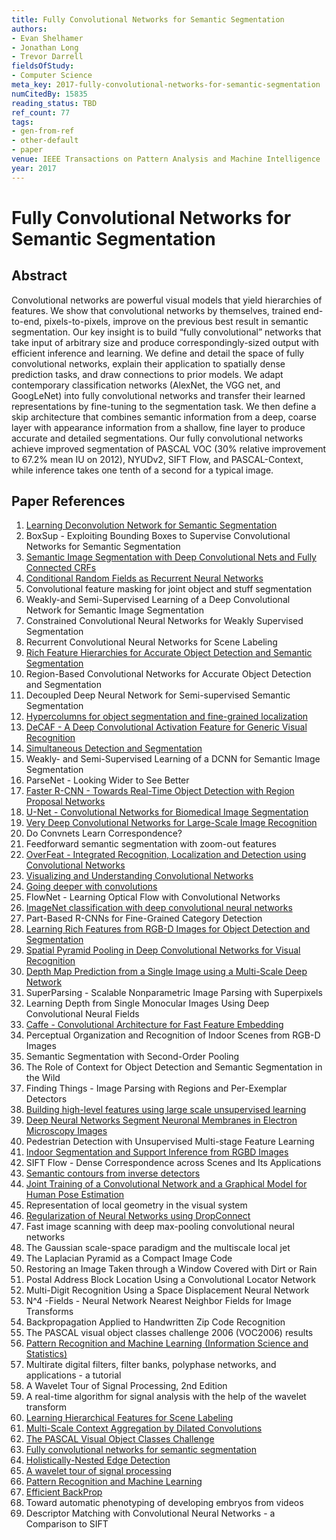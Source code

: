 ```yaml
---
title: Fully Convolutional Networks for Semantic Segmentation
authors:
- Evan Shelhamer
- Jonathan Long
- Trevor Darrell
fieldsOfStudy:
- Computer Science
meta_key: 2017-fully-convolutional-networks-for-semantic-segmentation
numCitedBy: 15835
reading_status: TBD
ref_count: 77
tags:
- gen-from-ref
- other-default
- paper
venue: IEEE Transactions on Pattern Analysis and Machine Intelligence
year: 2017
---
```


# Fully Convolutional Networks for Semantic Segmentation

## Abstract

Convolutional networks are powerful visual models that yield hierarchies of features. We show that convolutional networks by themselves, trained end-to-end, pixels-to-pixels, improve on the previous best result in semantic segmentation. Our key insight is to build “fully convolutional” networks that take input of arbitrary size and produce correspondingly-sized output with efficient inference and learning. We define and detail the space of fully convolutional networks, explain their application to spatially dense prediction tasks, and draw connections to prior models. We adapt contemporary classification networks (AlexNet, the VGG net, and GoogLeNet) into fully convolutional networks and transfer their learned representations by fine-tuning to the segmentation task. We then define a skip architecture that combines semantic information from a deep, coarse layer with appearance information from a shallow, fine layer to produce accurate and detailed segmentations. Our fully convolutional networks achieve improved segmentation of PASCAL VOC (30% relative improvement to 67.2% mean IU on 2012), NYUDv2, SIFT Flow, and PASCAL-Context, while inference takes one tenth of a second for a typical image.

## Paper References

1. [Learning Deconvolution Network for Semantic Segmentation](2015-learning-deconvolution-network-for-semantic-segmentation)
2. BoxSup - Exploiting Bounding Boxes to Supervise Convolutional Networks for Semantic Segmentation
3. [Semantic Image Segmentation with Deep Convolutional Nets and Fully Connected CRFs](2015-semantic-image-segmentation-with-deep-convolutional-nets-and-fully-connected-crfs)
4. [Conditional Random Fields as Recurrent Neural Networks](2015-conditional-random-fields-as-recurrent-neural-networks)
5. Convolutional feature masking for joint object and stuff segmentation
6. Weakly-and Semi-Supervised Learning of a Deep Convolutional Network for Semantic Image Segmentation
7. Constrained Convolutional Neural Networks for Weakly Supervised Segmentation
8. Recurrent Convolutional Neural Networks for Scene Labeling
9. [Rich Feature Hierarchies for Accurate Object Detection and Semantic Segmentation](2014-rich-feature-hierarchies-for-accurate-object-detection-and-semantic-segmentation)
10. Region-Based Convolutional Networks for Accurate Object Detection and Segmentation
11. Decoupled Deep Neural Network for Semi-supervised Semantic Segmentation
12. [Hypercolumns for object segmentation and fine-grained localization](2015-hypercolumns-for-object-segmentation-and-fine-grained-localization)
13. [DeCAF - A Deep Convolutional Activation Feature for Generic Visual Recognition](2014-decaf-a-deep-convolutional-activation-feature-for-generic-visual-recognition)
14. [Simultaneous Detection and Segmentation](2014-simultaneous-detection-and-segmentation)
15. Weakly- and Semi-Supervised Learning of a DCNN for Semantic Image Segmentation
16. ParseNet - Looking Wider to See Better
17. [Faster R-CNN - Towards Real-Time Object Detection with Region Proposal Networks](2015-faster-r-cnn-towards-real-time-object-detection-with-region-proposal-networks)
18. [U-Net - Convolutional Networks for Biomedical Image Segmentation](2015-u-net-convolutional-networks-for-biomedical-image-segmentation)
19. [Very Deep Convolutional Networks for Large-Scale Image Recognition](2014-vggnet.md)
20. Do Convnets Learn Correspondence?
21. Feedforward semantic segmentation with zoom-out features
22. [OverFeat - Integrated Recognition, Localization and Detection using Convolutional Networks](2014-overfeat-integrated-recognition-localization-and-detection-using-convolutional-networks)
23. [Visualizing and Understanding Convolutional Networks](2014-visualizing-and-understanding-convolutional-networks)
24. [Going deeper with convolutions](2015-going-deeper-with-convolutions)
25. FlowNet - Learning Optical Flow with Convolutional Networks
26. [ImageNet classification with deep convolutional neural networks](2012-alexnet.md)
27. Part-Based R-CNNs for Fine-Grained Category Detection
28. [Learning Rich Features from RGB-D Images for Object Detection and Segmentation](2014-learning-rich-features-from-rgb-d-images-for-object-detection-and-segmentation)
29. [Spatial Pyramid Pooling in Deep Convolutional Networks for Visual Recognition](2015-spatial-pyramid-pooling-in-deep-convolutional-networks-for-visual-recognition)
30. [Depth Map Prediction from a Single Image using a Multi-Scale Deep Network](2014-depth-map-prediction-from-a-single-image-using-a-multi-scale-deep-network)
31. SuperParsing - Scalable Nonparametric Image Parsing with Superpixels
32. Learning Depth from Single Monocular Images Using Deep Convolutional Neural Fields
33. [Caffe - Convolutional Architecture for Fast Feature Embedding](2014-caffe-convolutional-architecture-for-fast-feature-embedding)
34. Perceptual Organization and Recognition of Indoor Scenes from RGB-D Images
35. Semantic Segmentation with Second-Order Pooling
36. The Role of Context for Object Detection and Semantic Segmentation in the Wild
37. Finding Things - Image Parsing with Regions and Per-Exemplar Detectors
38. [Building high-level features using large scale unsupervised learning](2013-building-high-level-features-using-large-scale-unsupervised-learning)
39. [Deep Neural Networks Segment Neuronal Membranes in Electron Microscopy Images](2012-deep-neural-networks-segment-neuronal-membranes-in-electron-microscopy-images)
40. Pedestrian Detection with Unsupervised Multi-stage Feature Learning
41. [Indoor Segmentation and Support Inference from RGBD Images](2012-indoor-segmentation-and-support-inference-from-rgbd-images)
42. SIFT Flow - Dense Correspondence across Scenes and Its Applications
43. [Semantic contours from inverse detectors](2011-semantic-contours-from-inverse-detectors)
44. [Joint Training of a Convolutional Network and a Graphical Model for Human Pose Estimation](2014-joint-training-of-a-convolutional-network-and-a-graphical-model-for-human-pose-estimation)
45. Representation of local geometry in the visual system
46. [Regularization of Neural Networks using DropConnect](2013-regularization-of-neural-networks-using-dropconnect)
47. Fast image scanning with deep max-pooling convolutional neural networks
48. The Gaussian scale-space paradigm and the multiscale local jet
49. The Laplacian Pyramid as a Compact Image Code
50. Restoring an Image Taken through a Window Covered with Dirt or Rain
51. Postal Address Block Location Using a Convolutional Locator Network
52. Multi-Digit Recognition Using a Space Displacement Neural Network
53. N^4 -Fields - Neural Network Nearest Neighbor Fields for Image Transforms
54. Backpropagation Applied to Handwritten Zip Code Recognition
55. The PASCAL visual object classes challenge 2006 (VOC2006) results
56. [Pattern Recognition and Machine Learning (Information Science and Statistics)](2006-pattern-recognition-and-machine-learning-information-science-and-statistics)
57. Multirate digital filters, filter banks, polyphase networks, and applications - a tutorial
58. A Wavelet Tour of Signal Processing, 2nd Edition
59. A real-time algorithm for signal analysis with the help of the wavelet transform
60. [Learning Hierarchical Features for Scene Labeling](2013-learning-hierarchical-features-for-scene-labeling)
61. [Multi-Scale Context Aggregation by Dilated Convolutions](2016-multi-scale-context-aggregation-by-dilated-convolutions)
62. [The PASCAL Visual Object Classes Challenge](2006-the-pascal-visual-object-classes-challenge)
63. [Fully convolutional networks for semantic segmentation](2015-fully-convolutional-networks-for-semantic-segmentation)
64. [Holistically-Nested Edge Detection](2015-holistically-nested-edge-detection)
65. [A wavelet tour of signal processing](1998-a-wavelet-tour-of-signal-processing)
66. [Pattern Recognition and Machine Learning](2007-pattern-recognition-and-machine-learning)
67. [Efficient BackProp](2012-efficient-backprop)
68. Toward automatic phenotyping of developing embryos from videos
69. Descriptor Matching with Convolutional Neural Networks - a Comparison to SIFT
